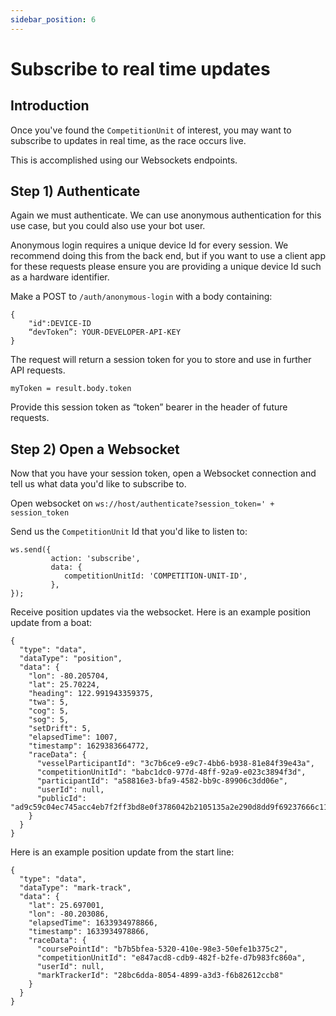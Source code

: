 ```yaml
---
sidebar_position: 6
---
```


# Subscribe to real time updates

<script async defer data-website-id="d9c6bc6c-4456-4d65-ac9a-cd8a579d76e4" src="https://analytics.syrf.io/umami.js"></script>


## Introduction

Once you've found the `CompetitionUnit` of interest, you may want to subscribe to updates in real time, as the race
occurs live. 

This is accomplished using our Websockets endpoints. 

## Step 1) Authenticate
Again we must authenticate. We can use anonymous authentication for this use case, but you could also use your bot user.

Anonymous login requires a unique device Id for every session. We recommend doing this from the back end, but if you want to use a client app for
these requests please ensure you are providing a unique device Id such as a hardware identifier. 

Make a POST to `/auth/anonymous-login` with a body containing:
```
{ 
    "id":DEVICE-ID
    “devToken”: YOUR-DEVELOPER-API-KEY
}
```

The request will return a session token for you to store and use in further API requests.
```
myToken = result.body.token
```

Provide this session token as “token” bearer in the header of future requests.

## Step 2) Open a Websocket
Now that you have your session token, open a Websocket connection and tell us what data you'd like to subscribe to.

Open websocket on `ws://host/authenticate?session_token=' + session_token`

Send us the `CompetitionUnit` Id that you'd like to listen to:

```
ws.send({
 		 action: 'subscribe',
 		 data: {
   			competitionUnitId: 'COMPETITION-UNIT-ID',
 		 },
});
```

Receive position updates via the websocket.
Here is an example position update from a boat:

```
{
  "type": "data",
  "dataType": "position",
  "data": {
    "lon": -80.205704,
    "lat": 25.70224,
    "heading": 122.991943359375,
    "twa": 5,
    "cog": 5,
    "sog": 5,
    "setDrift": 5,
    "elapsedTime": 1007,
    "timestamp": 1629383664772,
    "raceData": {
      "vesselParticipantId": "3c7b6ce9-e9c7-4bb6-b938-81e84f39e43a",
      "competitionUnitId": "babc1dc0-977d-48ff-92a9-e023c3894f3d",
      "participantId": "a58816e3-bfa9-4582-bb9c-89906c3dd06e",
      "userId": null,
      "publicId": "ad9c59c04ec745acc4eb7f2ff3bd8e0f3786042b2105135a2e290d8dd9f69237666c11f9902be668aa87a4107e5c16f9"
    }
  }
}
```

Here is an example position update from the start line:

```
{
  "type": "data",
  "dataType": "mark-track",
  "data": {
    "lat": 25.697001,
    "lon": -80.203086,
    "elapsedTime": 1633934978866,
    "timestamp": 1633934978866,
    "raceData": {
      "coursePointId": "b7b5bfea-5320-410e-98e3-50efe1b375c2",
      "competitionUnitId": "e847acd8-cdb9-482f-b2fe-d7b983fc860a",
      "userId": null,
      "markTrackerId": "28bc6dda-8054-4899-a3d3-f6b82612ccb8"
    }
  }
}
```


